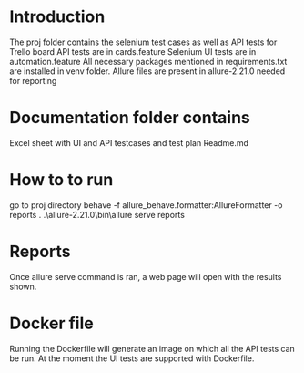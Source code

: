 # Introduction
The proj folder contains the selenium test cases as well as API tests for Trello board
API tests are in cards.feature
Selenium UI tests are in automation.feature
All necessary packages mentioned in requirements.txt are installed in venv folder.
Allure files are present in allure-2.21.0 needed for reporting
# Documentation folder contains 
Excel sheet with UI and API testcases and test plan
Readme.md
# How to to run
go to proj directory
behave -f allure_behave.formatter:AllureFormatter -o reports . 
.\allure-2.21.0\bin\allure serve reports
# Reports
Once allure serve command is ran, a web page will open with the results shown.
# Docker file
Running the Dockerfile will generate an image on which all the API tests can be run.
At the moment the UI tests are supported with Dockerfile.